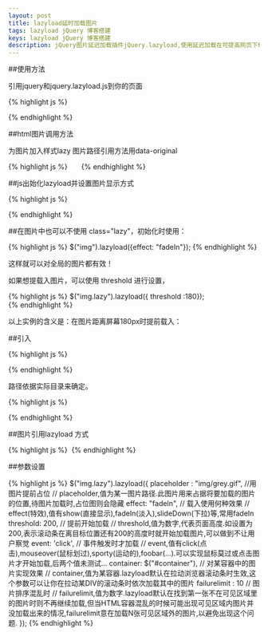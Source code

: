 ```yaml
---
layout: post
title: lazyload延时加载图片
tags: lazyload jQuery 博客搭建 
keys: lazyload jQuery 博客搭建 
description: jQuery图片延迟加载插件jQuery.lazyload,使用延迟加载在可提高网页下载速度。在某些情况下，它也能帮助减轻服务器负载。
---
```


##使用方法

引用jquery和jquery.lazyload.js到你的页面

{% highlight js %}
<script src="jquery-1.11.0.min.js"></script>
<script src="jquery.lazyload.js?v=1.9.1"></script>
{% endhighlight %}

##html图片调用方法

为图片加入样式lazy  图片路径引用方法用data-original

{% highlight js %}
<img class="lazy" data-original="img/bmw_m1_hood.jpg">
<img class="lazy" data-original="img/bmw_m1_side.jpg">
<img class="lazy" data-original="img/viper_1.jpg">
<img class="lazy" data-original="img/viper_corner.jpg">
<img class="lazy" data-original="img/bmw_m3_gt.jpg">
<img class="lazy" data-original="img/corvette_pitstop.jpg">
{% endhighlight %}

##js出始化lazyload并设置图片显示方式

{% highlight js %}
<script type="text/javascript" charset="utf-8">
  $(function() {
      $("img.lazy").lazyload({effect: "fadeIn"});
  });
</script>
{% endhighlight %}

##在图片中也可以不使用 class="lazy"，初始化时使用：

{% highlight js %}
$("img").lazyload({effect: "fadeIn"});
{% endhighlight %}

这样就可以对全局的图片都有效！


如果想提载入图片，可以使用 threshold 进行设置，

{% highlight js %}
$("img.lazy").lazyload({ threshold :180});  
{% endhighlight %}

以上实例的含义是：在图片距离屏幕180px时提前载入：

##引入

{% highlight js %}
<script src="jquery-1.11.0.min.js"></script>
<script src="jquery.lazyload.js?v=1.9.1"></script>
{% endhighlight %}

路径依据实际目录来确定。

{% highlight js %}
<script type="text/javascript" charset="utf-8">
  $(function() {
      $("img.lazy").lazyload({effect: "fadeIn"});
  });
</script>
{% endhighlight %}

##图片引用lazyload 方式

{% highlight js %}
<img class="lazy" data-original="img/bmw_m1_hood.jpg"  />
{% endhighlight %}

##参数设置

{% highlight js %}
$("img.lazy").lazyload({
  placeholder : "img/grey.gif", //用图片提前占位
    // placeholder,值为某一图片路径.此图片用来占据将要加载的图片的位置,待图片加载时,占位图则会隐藏
  effect: "fadeIn", // 载入使用何种效果
    // effect(特效),值有show(直接显示),fadeIn(淡入),slideDown(下拉)等,常用fadeIn
  threshold: 200, // 提前开始加载
    // threshold,值为数字,代表页面高度.如设置为200,表示滚动条在离目标位置还有200的高度时就开始加载图片,可以做到不让用户察觉
  event: 'click',  // 事件触发时才加载
    // event,值有click(点击),mouseover(鼠标划过),sporty(运动的),foobar(…).可以实现鼠标莫过或点击图片才开始加载,后两个值未测试…
  container: $("#container"),  // 对某容器中的图片实现效果
    // container,值为某容器.lazyload默认在拉动浏览器滚动条时生效,这个参数可以让你在拉动某DIV的滚动条时依次加载其中的图片
  failurelimit : 10 // 图片排序混乱时
     // failurelimit,值为数字.lazyload默认在找到第一张不在可见区域里的图片时则不再继续加载,但当HTML容器混乱的时候可能出现可见区域内图片并没加载出来的情况,failurelimit意在加载N张可见区域外的图片,以避免出现这个问题.
});
{% endhighlight %}

